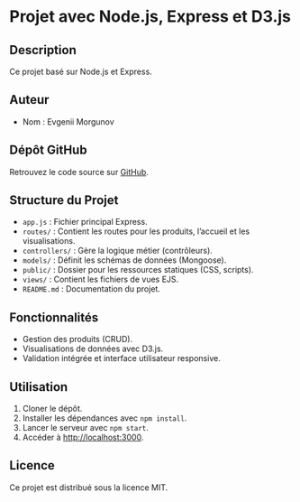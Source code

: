 # Projet avec Node.js, Express et D3.js

## Description
Ce projet basé sur Node.js et Express.

## Auteur
- Nom : Evgenii Morgunov

## Dépôt GitHub
Retrouvez le code source sur [GitHub](https://github.com/MorgunovE/Node_Express_D3_JS).

## Structure du Projet
- `app.js` : Fichier principal Express.
- `routes/` : Contient les routes pour les produits, l’accueil et les visualisations.
- `controllers/` : Gère la logique métier (contrôleurs).
- `models/` : Définit les schémas de données (Mongoose).
- `public/` : Dossier pour les ressources statiques (CSS, scripts).
- `views/` : Contient les fichiers de vues EJS.
- `README.md` : Documentation du projet.

## Fonctionnalités
- Gestion des produits (CRUD).
- Visualisations de données avec D3.js.
- Validation intégrée et interface utilisateur responsive.

## Utilisation
1. Cloner le dépôt.
2. Installer les dépendances avec `npm install`.
3. Lancer le serveur avec `npm start`.
4. Accéder à [http://localhost:3000](http://localhost:3000).

## Licence
Ce projet est distribué sous la licence MIT.
